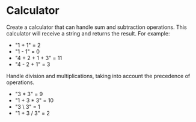 # Calculator

Create a calculator that can handle sum and subtraction operations. This calculator will receive a string and returns the result. For example:

- "1 + 1" = 2
- "1 - 1" = 0
- "4 + 2 + 1 + 3" = 11
- "4 - 2 + 1" = 3

Handle division and multiplications, taking into account the precedence of operations.

- "3 \* 3" = 9
- "1 + 3 \* 3" = 10
- "3 \ 3" = 1
- "1 + 3 / 3" = 2

